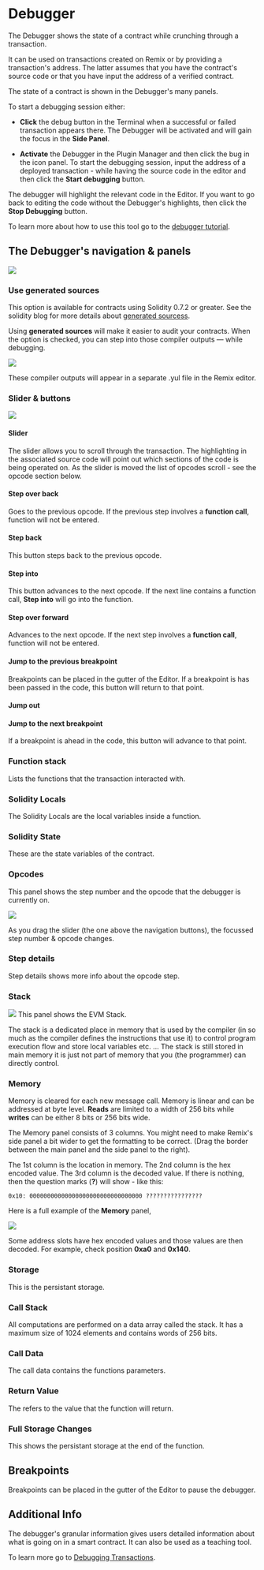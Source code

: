 Debugger
========

The Debugger shows the state of a contract while crunching through a transaction.  

It can be used on transactions created on Remix or by providing a transaction's address.  The latter assumes that you have the contract's source code or that you have input the address of a verified contract.

The state of a contract is shown in the Debugger's many panels.


To start a debugging session either:
 * **Click** the debug button in the Terminal when a successful or failed transaction appears there. The Debugger will be activated and will gain the focus in the **Side Panel**.

 * **Activate** the Debugger in the Plugin Manager and then click the bug in the icon panel. To start the debugging session, input the address of a deployed transaction - while having the source code in the editor and then click the **Start debugging** button.

 The debugger will highlight the relevant code in the Editor.  If you want to go back to editing the code without the Debugger's highlights, then click the **Stop Debugging** button.

To learn more about how to use this tool go to the [debugger tutorial](tutorial_debug.html).

## The Debugger's navigation & panels
![](images/a-debugger-overview.png)

### Use generated sources
This option is available for contracts using Solidity 0.7.2 or greater. See the solidity blog for more details about [generated sourcess](https://blog.soliditylang.org/2020/09/28/solidity-0.7.2-release-announcement/#notable-new-features).

Using **generated sources** will make it easier to audit your contracts.  When the option is checked, you can step into those compiler outputs — while debugging. 

![](images/a-debug-use-gen-sources.png)

These compiler outputs will appear in a separate .yul file in the Remix editor.

### Slider & buttons
![](images/a-debug-nav.png)

#### Slider 
The slider allows you to scroll through the transaction.  The highlighting in the associated source code will point out which sections of the code is being operated on.  As the slider is moved the list of opcodes scroll - see the opcode section below.

#### Step over back 
Goes to the previous opcode.  If the previous step involves a **function call**, function will not be entered.
#### Step back
This button steps back to the previous opcode.
#### Step into
This button advances to the next opcode. If the next line contains a function call, **Step into** will go into the function.
#### Step over forward
Advances to the next opcode.  If the next step involves a **function call**, function will not be entered.
#### Jump to the previous breakpoint
Breakpoints can be placed in the gutter of the Editor. If a breakpoint is has been passed in the code, this button will return to that point.

#### Jump out

#### Jump to the next breakpoint
If a breakpoint is ahead in the code, this button will advance to that point.

### Function stack
Lists the functions that the transaction interacted with.
### Solidity Locals
The Solidity Locals are the local variables inside a function.

### Solidity State
These are the state variables of the contract.

### Opcodes
This panel shows the step number and the opcode that the debugger is currently on.

![](images/a-debug-opcodes1.png)

As you drag the slider (the one above the navigation buttons), the focussed step number & opcode changes.
### Step details
Step details shows more info about the opcode step.  
### Stack
![](images/a-debugger-panel-stack.png)
This panel shows the EVM Stack.

The stack is a dedicated place in memory that is used by the compiler (in so much as the compiler defines the instructions that use it) to control program execution flow and store local variables etc. ... The stack is still stored in main memory it is just not part of memory that you (the programmer) can directly control.
### Memory

Memory is cleared for each new message call. Memory is linear and can be addressed at byte level. **Reads** are limited to a width of 256 bits while **writes** can be either 8 bits or 256 bits wide. 

The Memory panel consists of 3 columns.  You might need to make Remix's side panel a bit wider to get the formatting to be correct. (Drag the border between the main panel and the side panel to the right).

The 1st column is the location in memory.  The 2nd column is the hex encoded value.  The 3rd column is the decoded value.  If there is nothing, then the question marks (**?**) will show - like this:
```
0x10: 00000000000000000000000000000000 ????????????????
```

Here is a full example of the **Memory** panel,

![](images/a-debugger-memory.png)

Some address slots have hex encoded values and those values are then decoded.  For example, check position **0xa0** and **0x140**.
### Storage
This is the persistant storage.
### Call Stack
All computations are performed on a data array called the stack. It has a maximum size of 1024 elements and contains words of 256 bits.
### Call Data
The call data contains the functions parameters. 
### Return Value
The refers to the value that the function will return.
### Full Storage Changes
This shows the persistant storage at the end of the function.

## Breakpoints
Breakpoints can be placed in the gutter of the Editor to pause the debugger.

## Additional Info
The debugger's granular information gives users detailed information about what is going on in a smart contract.  It can also be used as a teaching tool.

To learn more go to [Debugging Transactions](tutorial_debug.html).
